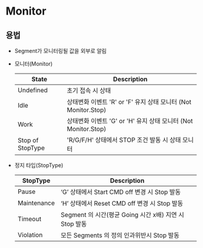 # Monitor

## 용법

- Segment가 모니터링될 값을 외부로 알림

- 모니터(Monitor)

    | State  | Description |
    | ----  | ---- |
    | Undefined   |초기 접속 시 상태|
    | Idle      |상태변화 이벤트 'R' or 'F' 유지 상태 모니터  (Not Monitor.Stop)|
    | Work       |상태변화 이벤트 'G' or 'H' 유지 상태 모니터 (Not Monitor.Stop)|
    | Stop of StopType |'R/G/F/H' 상태에서 STOP 조건 발동 시 상태 모니터|

- 정지 타입(StopType)

    | StopType  | Description |
    | ----  | ---- |
    | Pause   |‘G’ 상태에서 Start  CMD off 변경 시 Stop 발동|
    | Maintenance      |‘H’ 상태에서 Reset CMD off 변경 시 Stop 발동|
    | Timeout       |Segment 의 시간(평균 Going 시간 x배) 지연 시 Stop 발동|
    | Violation |모든    Segments 의 정의 인과위반시 Stop 발동|

<!-- 여기서 말하는 CMD 는 HMI 만을 위한 것인지, 자동으로 동작하고 있을 때를 포함하고 있는 것인지? -->
